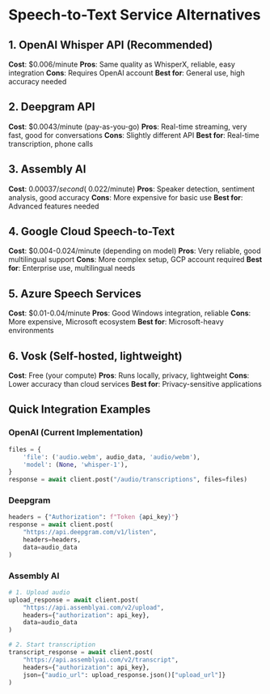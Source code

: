 # Speech-to-Text Service Alternatives

## 1. OpenAI Whisper API (Recommended)
**Cost**: $0.006/minute
**Pros**: Same quality as WhisperX, reliable, easy integration
**Cons**: Requires OpenAI account
**Best for**: General use, high accuracy needed

## 2. Deepgram API
**Cost**: $0.0043/minute (pay-as-you-go)
**Pros**: Real-time streaming, very fast, good for conversations
**Cons**: Slightly different API
**Best for**: Real-time transcription, phone calls

## 3. Assembly AI
**Cost**: $0.00037/second (~$0.022/minute)
**Pros**: Speaker detection, sentiment analysis, good accuracy
**Cons**: More expensive for basic use
**Best for**: Advanced features needed

## 4. Google Cloud Speech-to-Text
**Cost**: $0.004-0.024/minute (depending on model)
**Pros**: Very reliable, good multilingual support
**Cons**: More complex setup, GCP account required
**Best for**: Enterprise use, multilingual needs

## 5. Azure Speech Services
**Cost**: $0.01-0.04/minute
**Pros**: Good Windows integration, reliable
**Cons**: More expensive, Microsoft ecosystem
**Best for**: Microsoft-heavy environments

## 6. Vosk (Self-hosted, lightweight)
**Cost**: Free (your compute)
**Pros**: Runs locally, privacy, lightweight
**Cons**: Lower accuracy than cloud services
**Best for**: Privacy-sensitive applications

## Quick Integration Examples

### OpenAI (Current Implementation)
```python
files = {
    'file': ('audio.webm', audio_data, 'audio/webm'),
    'model': (None, 'whisper-1'),
}
response = await client.post("/audio/transcriptions", files=files)
```

### Deepgram
```python
headers = {"Authorization": f"Token {api_key}"}
response = await client.post(
    "https://api.deepgram.com/v1/listen",
    headers=headers,
    data=audio_data
)
```

### Assembly AI
```python
# 1. Upload audio
upload_response = await client.post(
    "https://api.assemblyai.com/v2/upload",
    headers={"authorization": api_key},
    data=audio_data
)

# 2. Start transcription
transcript_response = await client.post(
    "https://api.assemblyai.com/v2/transcript",
    headers={"authorization": api_key},
    json={"audio_url": upload_response.json()["upload_url"]}
)
``` 